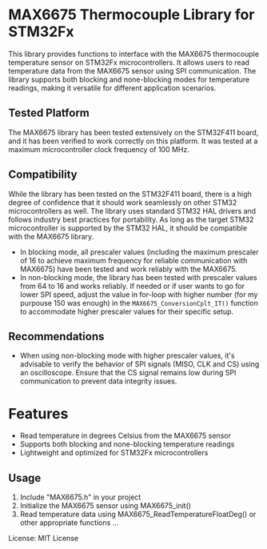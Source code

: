 # MAX6675 Thermocouple Library for STM32Fx

This library provides functions to interface with the MAX6675 thermocouple temperature sensor on STM32Fx microcontrollers.
It allows users to read temperature data from the MAX6675 sensor using SPI communication.
The library supports both blocking and none-blocking modes for temperature readings, making it versatile for different application scenarios.

## Tested Platform

The MAX6675 library has been tested extensively on the STM32F411 board, and it has been verified to work correctly on this platform.
It was tested at a maximum microcontroller clock frequency of 100 MHz.


## Compatibility

While the library has been tested on the STM32F411 board, there is a high degree of confidence that it should work seamlessly on other STM32 microcontrollers as well. The library uses standard STM32 HAL drivers and follows industry best practices for portability. As long as the target STM32 microcontroller is supported by the STM32 HAL, it should be compatible with the MAX6675 library.

- In blocking mode, all prescaler values (including the maximum prescaler of 16 to achieve maximum frequency for reliable communication with MAX6675) have been tested and work reliably with the MAX6675.
- In non-blocking mode, the library has been tested with prescaler values from 64 to 16 and works reliably. If needed or if user wants to go for lower SPI speed, adjust the value in for-loop with higher number (for my purpouse 150 was enough)  in the `MAX6675_ConversionCplt_IT()` function to accommodate higher prescaler values for their specific setup. 

## Recommendations

- When using non-blocking mode with higher prescaler values, it's advisable to verify the behavior of SPI signals (MISO, CLK and CS) using an oscilloscope. Ensure that the CS signal remains low during SPI communication to prevent data integrity issues.


# Features

- Read temperature in degrees Celsius from the MAX6675 sensor
- Supports both blocking and none-blocking temperature readings
- Lightweight and optimized for STM32Fx microcontrollers

## Usage

1. Include "MAX6675.h" in your project
2. Initialize the MAX6675 sensor using MAX6675_init()
3. Read temperature data using MAX6675_ReadTemperatureFloatDeg() or other appropriate functions
   ...

License: MIT License

